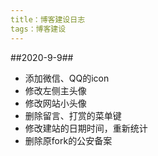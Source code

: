 ```yaml
---
title：博客建设日志
tags：博客建设
---  
```



##2020-9-9##
+ 添加微信、QQ的icon  
+ 修改左侧主头像  
+ 修改网站小头像
+ 删除留言、打赏的菜单键
+ 修改建站的日期时间，重新统计
+ 删除原fork的公安备案
